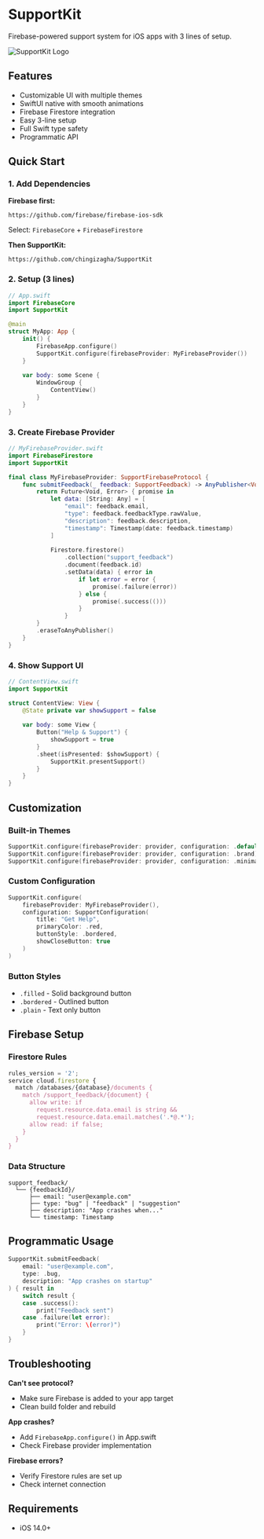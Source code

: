 # SupportKit

Firebase-powered support system for iOS apps with 3 lines of setup.

![SupportKit Logo](Assets/preview.png)

## Features

- Customizable UI with multiple themes
- SwiftUI native with smooth animations  
- Firebase Firestore integration
- Easy 3-line setup
- Full Swift type safety
- Programmatic API

## Quick Start

### 1. Add Dependencies

**Firebase first:**
```
https://github.com/firebase/firebase-ios-sdk
```
Select: `FirebaseCore` + `FirebaseFirestore`

**Then SupportKit:**
```  
https://github.com/chingizagha/SupportKit
```

### 2. Setup (3 lines)

```swift
// App.swift
import FirebaseCore
import SupportKit

@main
struct MyApp: App {
    init() {
        FirebaseApp.configure()
        SupportKit.configure(firebaseProvider: MyFirebaseProvider())
    }
    
    var body: some Scene {
        WindowGroup {
            ContentView()
        }
    }
}
```

### 3. Create Firebase Provider

```swift
// MyFirebaseProvider.swift
import FirebaseFirestore
import SupportKit

final class MyFirebaseProvider: SupportFirebaseProtocol {
    func submitFeedback(_ feedback: SupportFeedback) -> AnyPublisher<Void, Error> {
        return Future<Void, Error> { promise in
            let data: [String: Any] = [
                "email": feedback.email,
                "type": feedback.feedbackType.rawValue,
                "description": feedback.description,
                "timestamp": Timestamp(date: feedback.timestamp)
            ]
            
            Firestore.firestore()
                .collection("support_feedback")
                .document(feedback.id)
                .setData(data) { error in
                    if let error = error {
                        promise(.failure(error))
                    } else {
                        promise(.success(()))
                    }
                }
        }
        .eraseToAnyPublisher()
    }
}
```

### 4. Show Support UI

```swift
// ContentView.swift
import SupportKit

struct ContentView: View {
    @State private var showSupport = false
    
    var body: some View {
        Button("Help & Support") {
            showSupport = true
        }
        .sheet(isPresented: $showSupport) {
            SupportKit.presentSupport()
        }
    }
}
```

## Customization

### Built-in Themes

```swift
SupportKit.configure(firebaseProvider: provider, configuration: .default)  // Blue
SupportKit.configure(firebaseProvider: provider, configuration: .brand)    // Purple  
SupportKit.configure(firebaseProvider: provider, configuration: .minimal)  // Gray
```

### Custom Configuration

```swift
SupportKit.configure(
    firebaseProvider: MyFirebaseProvider(),
    configuration: SupportConfiguration(
        title: "Get Help",
        primaryColor: .red,
        buttonStyle: .bordered,
        showCloseButton: true
    )
)
```

### Button Styles

- `.filled` - Solid background button
- `.bordered` - Outlined button
- `.plain` - Text only button

## Firebase Setup

### Firestore Rules

```javascript
rules_version = '2';
service cloud.firestore {
  match /databases/{database}/documents {
    match /support_feedback/{document} {
      allow write: if 
        request.resource.data.email is string &&
        request.resource.data.email.matches('.*@.*');
      allow read: if false;
    }
  }
}
```

### Data Structure

```
support_feedback/
  └── {feedbackId}/
      ├── email: "user@example.com"
      ├── type: "bug" | "feedback" | "suggestion"  
      ├── description: "App crashes when..."
      └── timestamp: Timestamp
```

## Programmatic Usage

```swift
SupportKit.submitFeedback(
    email: "user@example.com",
    type: .bug,
    description: "App crashes on startup"
) { result in
    switch result {
    case .success():
        print("Feedback sent")
    case .failure(let error):
        print("Error: \(error)")
    }
}
```

## Troubleshooting

**Can't see protocol?**
- Make sure Firebase is added to your app target
- Clean build folder and rebuild

**App crashes?**
- Add `FirebaseApp.configure()` in App.swift
- Check Firebase provider implementation

**Firebase errors?**
- Verify Firestore rules are set up
- Check internet connection

## Requirements

- iOS 14.0+


